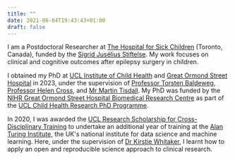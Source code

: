 ```yaml
---
title: ""
date: 2021-06-04T19:43:43+01:00
draft: false
---
```


I am a Postdoctoral Researcher at [The Hospital for Sick Children](https://www.sickkids.ca) (Toronto, Canada), funded by the [Sigrid Jusélius Stiftelse](https://www.sigridjuselius.fi/en/). My work focuses on clinical and cognitive outcomes after epilepsy surgery in children. 

I obtained my PhD at [UCL Institute of Child Health](https://www.ucl.ac.uk/child-health/research/developmental-neurosciences) and [Great Ormond Street Hospital](https://www.gosh.nhs.uk) in 2023, under the supervision of [Professor Torsten Baldeweg](https://www.ucl.ac.uk/child-health/people/torsten-baldeweg), [Professor Helen Cross](https://www.gosh.nhs.uk/our-people/staff-z/helen-cross/), and [Mr Martin Tisdall](https://www.gosh.nhs.uk/our-people/staff-z/martin-tisdall/). My PhD was funded by the [NIHR Great Ormond Street Hospital Biomedical Research Centre](https://www.gosh.nhs.uk/our-research/our-research-infrastructure/nihr-great-ormond-street-hospital-brc/) as part of the [UCL Child Health Research PhD Programme](https://www.ucl.ac.uk/child-health/study/postgraduate-research-programmes/phd-studentships).

In 2020, I was awarded the [UCL Research Scholarship for Cross-Disciplinary Training](https://www.ucl.ac.uk/scholarships/graduate-research-scholarships-cross-disciplinary-training-one-year) to undertake an additional year of training at the [Alan Turing Institute](https://www.turing.ac.uk), the UK's national institute for data science and machine learning. Here, under the supervision of [Dr Kirstie Whitaker](https://www.turing.ac.uk/people/researchers/kirstie-whitaker), I learnt how to apply an open and reproducible science approach to clinical research.
